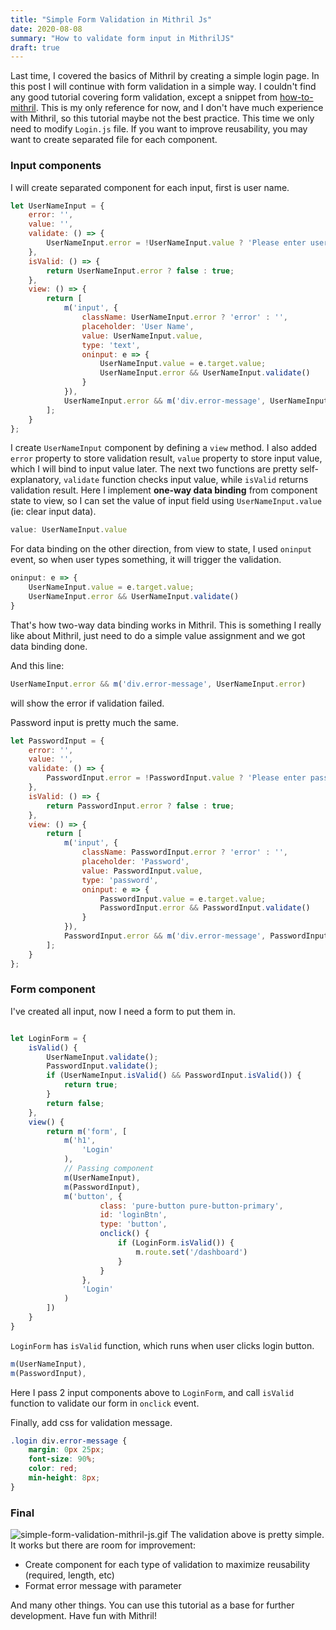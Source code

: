 ```yaml
---
title: "Simple Form Validation in Mithril Js"
date: 2020-08-08
summary: "How to validate form input in MithrilJS"
draft: true
---
```

Last time, I covered the basics of Mithril by creating a simple login page. In this post I will continue with form validation in a simple way.
I couldn't find any good tutorial covering form validation, except a snippet from [how-to-mithril](https://how-to-mithril.js.org/). This is my only reference for now, and I don't have much experience with Mithril, so this tutorial maybe not the best practice.
This time we only need to modify `Login.js` file. If you want to improve reusability, you may want to create separated file for each component.

### Input components
I will create separated component for each input, first is user name.
```JavaScript
let UserNameInput = {
    error: '',
    value: '',
    validate: () => {
        UserNameInput.error = !UserNameInput.value ? 'Please enter user name' : '';
    },
    isValid: () => {
        return UserNameInput.error ? false : true;
    },
    view: () => {
        return [
            m('input', {
                className: UserNameInput.error ? 'error' : '',
                placeholder: 'User Name',
                value: UserNameInput.value,
                type: 'text',
                oninput: e => {
                    UserNameInput.value = e.target.value;
                    UserNameInput.error && UserNameInput.validate()
                }
            }),
            UserNameInput.error && m('div.error-message', UserNameInput.error)
        ];
    }
};
```
I create `UserNameInput` component by defining a `view` method. I also added `error` property to store validation result, `value` property to store input value, which I will bind to input value later.
The next two functions are pretty self-explanatory, `validate` function checks input value, while `isValid` returns validation result.
Here I implement **one-way data binding** from component state to view, so I can set the value of input field using `UserNameInput.value` (ie: clear input data).
```JavaScript
value: UserNameInput.value
```
For data binding on the other direction, from view to state, I used `oninput` event, so when user types something, it will trigger the validation.
```JavaScript
oninput: e => {
    UserNameInput.value = e.target.value;
    UserNameInput.error && UserNameInput.validate()
}
```
That's how two-way data binding works in Mithril. This is something I really like about Mithril, just need to do a simple value assignment and we got data binding done.

And this line:
```JavaScript
UserNameInput.error && m('div.error-message', UserNameInput.error)
```
will show the error if validation failed.

Password input is pretty much the same.
```JavaScript
let PasswordInput = {
    error: '',
    value: '',
    validate: () => {
        PasswordInput.error = !PasswordInput.value ? 'Please enter password' : '';
    },
    isValid: () => {
        return PasswordInput.error ? false : true;
    },
    view: () => {
        return [
            m('input', {
                className: PasswordInput.error ? 'error' : '',
                placeholder: 'Password',
                value: PasswordInput.value,
                type: 'password',
                oninput: e => {
                    PasswordInput.value = e.target.value;
                    PasswordInput.error && PasswordInput.validate()
                }
            }),
            PasswordInput.error && m('div.error-message', PasswordInput.error)
        ];
    }
};
```
### Form component
I've created all input, now I need a form to put them in.
```JavaScript

let LoginForm = {
    isValid() {
        UserNameInput.validate();
        PasswordInput.validate();
        if (UserNameInput.isValid() && PasswordInput.isValid()) {
            return true;
        }
        return false;
    },
    view() {
        return m('form', [
            m('h1',
                'Login'
            ),
            // Passing component
            m(UserNameInput),
            m(PasswordInput),
            m('button', {
                    class: 'pure-button pure-button-primary',
                    id: 'loginBtn',
                    type: 'button',
                    onclick() {
                        if (LoginForm.isValid()) {
                            m.route.set('/dashboard')
                        }
                    }
                },
                'Login'
            )
        ])
    }
}
```
`LoginForm` has `isValid` function, which runs when user clicks login button.
```JavaScript
m(UserNameInput),
m(PasswordInput),
```
Here I pass 2 input components above to `LoginForm`, and call `isValid` function to validate our form in `onclick` event.

Finally, add css for validation message.
```CSS
.login div.error-message {
    margin: 0px 25px;
    font-size: 90%;
    color: red;
    min-height: 8px;
}
```
### Final
![simple-form-validation-mithril-js.gif](simple-form-validation-mithril-js.gif)
The validation above is pretty simple. It works but there are room for improvement:
* Create component for each type of validation to maximize reusability (required, length, etc)
* Format error message with parameter

And many other things. You can use this tutorial as a base for further development. Have fun with Mithril!
